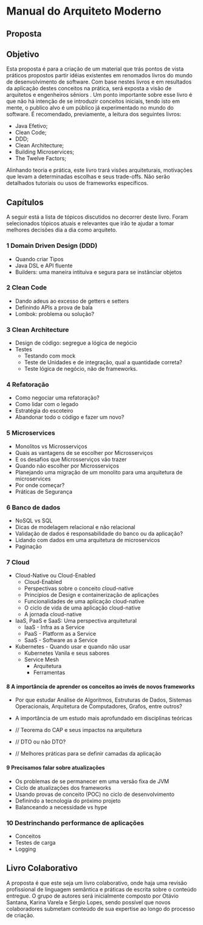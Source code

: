 # Manual do Arquiteto Moderno

## Proposta

## Objetivo

Esta proposta é para a criação de um material que trás pontos de vista práticos propostos partir idéias existentes em renomados livros do mundo de desenvolvimento de software. Com base nestes livros e em resultados da aplicação destes conceitos na prática, será exposta a visão de arquitetos e engenheiros sêniors .
Um ponto importante sobre esse livro é que não há intenção de se introduzir conceitos iniciais, tendo isto em mente, o publico alvo é um público já experimentado no mundo do software. É recomendado, previamente, a leitura dos seguintes livros:

-   Java Efetivo;   
-   Clean Code;
-   DDD;
-   Clean Architecture;
-   Building Microservices;
-   The Twelve Factors;

Alinhando teoria e prática, este livro trará visões arquiteturais, motivações que levam a determinadas escolhas e seus trade-offs. Não serão detalhados tutoriais ou usos de frameworks específicos.

## Capítulos

A seguir está a lista de tópicos discutidos no decorrer deste livro. Foram selecionados tópicos atuais e relevantes que irão te ajudar a tomar melhores decisões dia a dia como arquiteto.

### 1 Domain Driven Design (DDD)

* Quando criar Tipos
* Java DSL e API fluente
* Builders: uma maneira intituiva e segura para se instânciar objetos

### 2 Clean Code

* Dando adeus ao excesso de getters e setters
* Definindo APIs a prova de bala
* Lombok: problema ou solução?

### 3 Clean Architecture

* Design de código: segregue a lógica de negócio
* Testes
	* Testando com mock 
	* Teste de Unidades e de integração, qual a quantidade correta?
	* Teste lógica de negócio, não de frameworks.


### 4 Refatoração

* Como negociar uma refatoração?
* Como lidar com o legado
* Estratégia do escoteiro
* Abandonar todo o código e fazer um novo?


### 5 Microservices

* Monolitos vs Microsserviços
* Quais as vantagens de se escolher por Microsserviços
* E os desafios que Microsserviços vão trazer
* Quando não escolher por Microsserviços
* Planejando uma migração de um monolito para uma arquitetura de microservices
* Por onde começar?
* Práticas de Segurança


### 6 Banco de dados

* NoSQL vs SQL
* Dicas de modelagem relacional e não relacional
* Validação de dados é responsabilidade do banco ou da aplicação?
* Lidando com dados em uma arquitetura de microservicos
* Paginação


### 7 Cloud

* Cloud-Native ou Cloud-Enabled
  * Cloud-Enabled
  * Perspectivas sobre o conceito cloud-native
  * Princípios de Design e containerização de aplicações
  * Funcionalidades de uma aplicação cloud-native
  * O ciclo de vida de uma aplicação cloud-native
  * A jornada cloud-native
* IaaS, PaaS e SaaS: Uma perspectiva arquitetural
  * IaaS - Infra as a Service
  * PaaS - Platform as a Service
  * SaaS - Software as a Service
* Kubernetes - Quando usar e quando não usar
  * Kubernetes Vanila e seus sabores
  * Service Mesh
    * Arquitetura
    * Ferramentas


#### 8 A importância de aprender os conceitos ao invés de novos frameworks

* Por que estudar Análise de Algoritmos, Estruturas de Dados, Sistemas Operacionais, Arquitetura de Computadores, Grafos, entre outros?
* A importância de um estudo mais aprofundado em disciplinas teóricas

* // Teorema do CAP e seus impactos na arquitetura

* // DTO ou não DTO?

* // Melhores práticas para se definir camadas da aplicação

#### 9 Precisamos falar sobre atualizações

* Os problemas de se permanecer em uma versão fixa de JVM
* Ciclo de atualizações dos frameworks
* Usando provas de conceito (POC) no ciclo de desenvolvimento
* Definindo a tecnologia do próximo projeto
* Balanceando a necessidade vs hype


### 10 Destrinchando performance de aplicações

* Conceitos
* Testes de carga
* Logging

## Livro Colaborativo

A proposta é que este seja um livro colaborativo, onde haja uma revisão profissional de linguagem semântica e práticas de escrita sobre o conteúdo entregue. O grupo de autores será inicialmente composto por Otávio Santana, Karina Varela e Sérgio Lopes, sendo possível que novos colaboradores submetam conteúdo de sua expertise ao longo do processo de criação.



